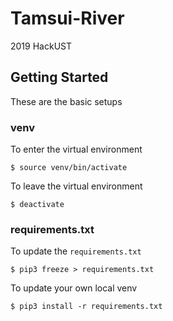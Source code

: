 # Tamsui-River
2019 HackUST

## Getting Started

These are the basic setups

### venv

To enter the virtual environment

```
$ source venv/bin/activate
```

To leave the virtual environment

```
$ deactivate
```

### requirements.txt

To update the `requirements.txt`

```
$ pip3 freeze > requirements.txt
```

To update your own local venv

```
$ pip3 install -r requirements.txt
```